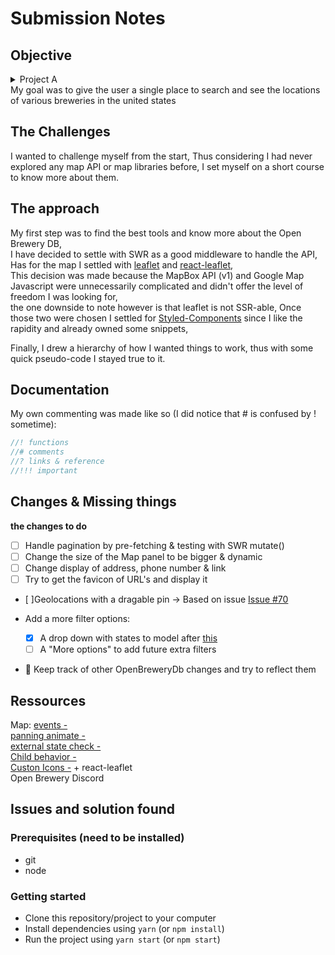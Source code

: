 # Submission Notes

## Objective

<details>
<summary>Project A</summary>
The client wants to create a web app that allows users to browse and view breweries. They have proposed using [this API](https://www.openbrewerydb.org/).
</details>
My goal was to give the user a single place to search and see the locations of various breweries in the united states

## The Challenges

I wanted to challenge myself from the start,
Thus considering I had never explored any map API or map libraries before,
I set myself on a short course to know more about them.

## The approach

My first step was to find the best tools and know more about the Open Brewery DB,  
I have decided to settle with SWR as a good middleware to handle the API,  
Has for the map I settled with [leaflet](https://leafletjs.com/) and [react-leaflet](https://react-leaflet.js.org/),  
This decision was made because the MapBox API (v1) and Google Map Javascript were unnecessarily complicated and didn't offer the level of freedom I was looking for,  
the one downside to note however is that leaflet is not SSR-able,
Once those two were chosen I settled for [Styled-Components](https://styled-components.com/showcase) since I like the rapidity and already owned some snippets,

Finally, I drew a hierarchy of how I wanted things to work, thus with some quick pseudo-code I stayed true to it.

## Documentation
My own commenting was made like so (I did notice that # is confused by ! sometime):  
```javascript
//! functions  
//# comments  
//? links & reference  
//!!! important  
```

## Changes & Missing things
**the changes to do**
- [ ] Handle pagination by pre-fetching & testing with SWR mutate()
- [ ] Change the size of the Map panel to be bigger & dynamic
- [ ] Change display of address, phone number & link
- [ ] Try to get the favicon of URL's and display it
- [ ]Geolocations with a dragable pin -> Based on issue [Issue #70](https://github.com/openbrewerydb/openbrewerydb-rails-api/issues/70#issue-912366562)

- Add a more filter options:
  - [X] A drop down with states to model after [this](https://inkplant.com/code/state-latitudes-longitudes)
  - [ ] A "More options" to add future extra filters

- 🦔 Keep track of other OpenBreweryDb changes and try to reflect them 

## Ressources
Map:
[events - ](https://react-leaflet.js.org/docs/example-events)  
[panning animate -](https://react-leaflet.js.org/docs/example-animated-panning)  
[external state check -](https://react-leaflet.js.org/docs/example-external-state)  
[Child behavior -](https://react-leaflet.js.org/docs/api-components/#evented-behavior)  
[Custon Icons -](https://leafletjs.com/examples/custom-icons/) + react-leaflet  
Open Brewery Discord  


## Issues and solution found



### Prerequisites (need to be installed)
  - git
  - node

### Getting started
  - Clone this repository/project to your computer
  - Install dependencies using `yarn` (or `npm install`)
  - Run the project using `yarn start` (or `npm start`)
